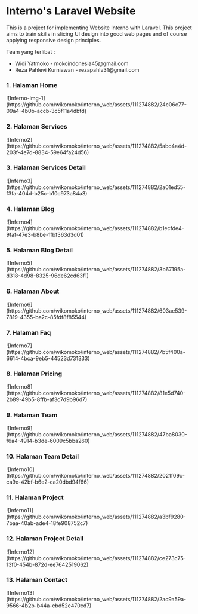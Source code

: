 <h1>Interno's Laravel Website</h1>
<p>This is a project for implementing Website Interno with Laravel. This project aims to train skills in slicing UI design into good web pages and of course applying responsive design principles.</p>
<p>Team yang terlibat :</p>
<ul>
    <li>Widi Yatmoko - mokoindonesia45@gmail.com</li>
    <li>Reza Pahlevi Kurniawan - rezapahlv31@gmail.com</li>
</ul>
<h3>1. Halaman Home</h3>
![Inferno-img-1](https://github.com/wikomoko/interno_web/assets/111274882/24c06c77-09a4-4b0b-accb-3c5f11a4dbfd)

<h3>2. Halaman Services</h3>
![Inferno2](https://github.com/wikomoko/interno_web/assets/111274882/5abc4a4d-203f-4e7d-8834-59e64fa24d56)

<h3>3. Halaman Services Detail</h3>
![Inferno3](https://github.com/wikomoko/interno_web/assets/111274882/2a01ed55-f3fa-404d-b25c-b10c973a84a3)

<h3>4. Halaman Blog</h3>
![Inferno4](https://github.com/wikomoko/interno_web/assets/111274882/b1ecfde4-9faf-47e3-b8be-1fbf363d3d01)

<h3>5. Halaman Blog Detail</h3>
![Inferno5](https://github.com/wikomoko/interno_web/assets/111274882/3b67195a-d318-4d98-8325-96de62cd63f1)

<h3>6. Halaman About</h3>
![Inferno6](https://github.com/wikomoko/interno_web/assets/111274882/603ae539-7819-4355-ba2c-85fdf8f85544)

<h3>7. Halaman Faq</h3>
![Inferno7](https://github.com/wikomoko/interno_web/assets/111274882/7b5f400a-6614-4bca-9eb5-44523d731333)

<h3>8. Halaman Pricing</h3>
![Inferno8](https://github.com/wikomoko/interno_web/assets/111274882/81e5d740-2b89-49b5-8ffb-af3c7d9b96d7)

<h3>9. Halaman Team</h3>
![Inferno9](https://github.com/wikomoko/interno_web/assets/111274882/47ba8030-f6a4-4914-b3de-6009c5bba260)

<h3>10. Halaman Team Detail</h3>
![Inferno10](https://github.com/wikomoko/interno_web/assets/111274882/2021f09c-ca9e-42bf-b6e2-ca20dbd94f66)

<h3>11. Halaman Project</h3>
![Inferno11](https://github.com/wikomoko/interno_web/assets/111274882/a3bf9280-7baa-40ab-ade4-18fe908752c7)

<h3>12. Halaman Project Detail</h3>
![Inferno12](https://github.com/wikomoko/interno_web/assets/111274882/ce273c75-13f0-454b-872d-ee7642519062)

<h3>13. Halaman Contact</h3>
![Inferno13](https://github.com/wikomoko/interno_web/assets/111274882/2ac9a59a-9566-4b2b-b44a-ebd52e470cd7)
